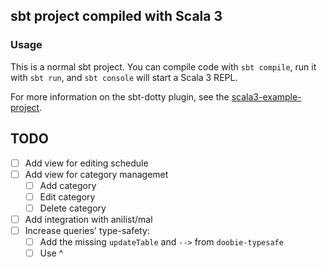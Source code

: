 ## sbt project compiled with Scala 3

### Usage

This is a normal sbt project. You can compile code with `sbt compile`, run it with `sbt run`, and `sbt console` will start a Scala 3 REPL.

For more information on the sbt-dotty plugin, see the
[scala3-example-project](https://github.com/scala/scala3-example-project/blob/main/README.md).

## TODO

- [ ] Add view for editing schedule
- [ ] Add view for category managemet
  - [ ] Add category
  - [ ] Edit category
  - [ ] Delete category
- [ ] Add integration with anilist/mal
- [ ] Increase queries' type-safety:
  - [ ] Add the missing `updateTable` and `-->` from `doobie-typesafe`
  - [ ] Use ^
